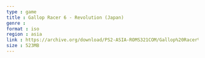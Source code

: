 ```yaml
---
type : game
title : Gallop Racer 6 - Revolution (Japan)
genre : 
format : iso
region : asia
link : https://archive.org/download/PS2-ASIA-ROMS321COM/Gallop%20Racer%206%20-%20Revolution%20%28Japan%29.7z
size : 523MB
---
```

